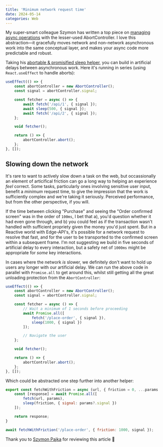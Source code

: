 ```yaml
---
title: 'Minimum network request time'
date: 2024-05-14
categories: Web
---
```


My super-smart colleague Szymon has written a top piece on [managing async operations](https://medium.com/@szympajka/managing-asynchronous-operations-with-abortcontroller-96f7c9cb4917) with the lesser-used AbortController. I love this abstraction—it gracefully moves network and non-network asynchronous work into the same conceptual layer, and makes your async code more predictable and robust.

Taking his [abortable & promisified sleep helper](https://medium.com/@szympajka/managing-asynchronous-operations-with-abortcontroller-96f7c9cb4917#:~:text=Let%E2%80%99s%20modify%20our%20sleep%20function%20to%20add%20support%20for%20signals%3A), you can build in artificial delays between asynchronous work. Here it's running in series (using `React.useEffect` to handle aborts):

```js
useEffect(() => {
    const abortController = new AbortController();
    const signal = abortController.signal;

    const fetcher = async () => {
        await fetch('/api/1', { signal });
        await sleep(500, { signal });
        await fetch('/api/2', { signal });
    };

    void fetcher();

    return () => {
        abortController.abort();
    };
}, []);
```

## Slowing down the network

It's rare to want to actively slow down a task on the web, but occassionally an element of articifical friction can go a long way to helping an experience _feel_ correct. Some tasks, particularly ones involving sensitive user input, benefit a _minimum_ request time, to give the impression that the work is sufficiently complex and we're taking it seriously. Perceived performance, but from the other perspective, if you will.

If the time between clicking "Purchase" and seeing the "Order confirmed screen" was in the order of `100ms`, I bet that a), you'd question whether it had even gone through, and b) you could feel as if the transaction wasn't handled with sufficient propriety given the money you'd just spent. But in a Reactive world with Edge-API's, it's possible for a network request to resolve that fast, and for the user to be transported to the confirmed screen within a subsequent frame. I'm not suggesting we build in five seconds of artificial delay to every interaction, but a safety net of `1000ms` might be appropriate for _some_ key interactions.

In cases where the network _is_ slower, we definitely don't want to hold up users any longer with our artificial delay. We can run the above code in parallel with `Promise.all` to get around this, whilst still getting all the great unloading protection from the `AbortController`:

```js
useEffect(() => {
    const abortController = new AbortController();
    const signal = abortController.signal;

    const fetcher = async () => {
        // Wait a minimum of 1 seconds before proceeding
        await Promise.all([
            fetch('/place-order', { signal }),
            sleep(1000, { signal })
        ]);

        // Navigate the user
    };

    void fetcher();

    return () => {
        abortController.abort();
    };
}, []);
```

Which could be abstracted one step further into another helper:

```js
export const fetchWithFriction = async (url, { friction = 0, ...params } = {}) => {
    const [response] = await Promise.all([
        fetch(url, params),
        sleep(friction, { signal: params?.signal })
    ]);

    return response;
}

await fetchWithFriction('/place-order', { friction: 1000, signal });
```

Thank you to [Szymon Pajka](https://medium.com/@szympajka/) for reviewing this article 👏
